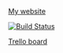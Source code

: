 [My website](https://mark.fonte.com)

[![Build Status](https://travis-ci.org/markfonte/personal_website.svg?branch=master)](https://travis-ci.org/markfonte/personal_website)

[Trello board](https://trello.com/b/yoLCEs6S/personal-website)